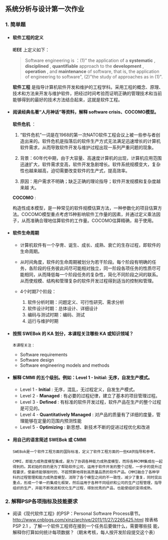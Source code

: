﻿## 系统分析与设计第一次作业

### 1. 简单题

+ #### 软件工程的定义

  **IEEE** 上定义如下：
  > Software engineering is ：(1)" the application of a **systematic** , **disciplined** , **quantifiable**  approach to the **development** , **operation** , and **maintenance**  of software, that is, the application of engineering to software", (2)"the study of approaches as in (1)".

  **软件工程** 是指导计算机软件开发和维护的工程学科。采用工程的概念、原理、技术和方法来开发与维护软件，把经过时间考验而证明正确的管理技术和当前能够得到的最好的技术方法结合起来，这就是软件工程。


+ #### 阅读经典名著“人月神话”等资料，解释 software crisis、COCOMO模型。

  **软件危机** ：
  1. “软件危机”一词是在1968的第一次NATO软件工程会议上被一些参与者创造出来的。软件危机是指落后的软件生产方式无法满足迅速增长的计算机软件需求，从而导致软件开发与维护过程出现一系列严重问题的现象。

  2. 背景：60年代中期，由于大容量、高速度计算机的出现，计算机应用范围迅速扩大，软件需求变高，软件开发急剧增长。软件系统规模变大，复杂性也越来越高，迫切需要改变软件的生产式，提高效率。

  3. 原因：用户需求不明确；缺乏正确的理论指导；软件开发规模和复杂度越来越
     大。  

  **COCOMO** :

  构造性成本模型，是一种常见的软件规模估算方法，一种参数化的项目估算方法。COCOMO模型重点考虑15种影响软件工作量的因素，并通过定义乘法因子，从而准确合理地估算软件的工作量。COCOMO估算精确，易于使用。


+ #### 软件生命周期

    + 计算机软件有一个孕育、诞生、成长、成熟、衰亡的生存过程，即软件的生命周期。

    + 从时间角度，软件的生命周期被划分为若干阶段。每个阶段有明确的任务，各阶段的任务彼此间尽可能相对独立，同一阶段各项任务的性质尽可能相同，从而降低每一个阶段任务的复杂性，简化不同阶段之间的联系。从而使规模、结构和管理复杂的软件开发过程得到适当的控制和管理。

    + 4个时期7个阶段：
      1. 软件分析时期：问题定义、可行性研究、需求分析
      2. 软件设计时期：总体设计、详细设计
      3. 编码与测试时期：编码、测试
      4. 运行与维护时期

+ #### 按照 SWEBok 的 KA 划分，本课程关注哪些 KA 或知识领域？
      本课程关注：
    + Software requirements
    + Software design
    + Software engineering models and methods

+ #### 解释 CMMI 的五个级别。例如：Level 1 - Initial: 无序，自发生产模式。

    + Level 1 - **Initial** : 无序，混乱，无过程定义，自发生产模式。
    + Level 2 - **Managed** : 有必要的过程纪律，建立了基本的项目管理过程。
    + Level 3 - **Defined** : 有标准的软件开发过程，软件产品在生产的整个过程是可见的。
    + Level 4 - **Quantitatively Managed** : 对产品的质量有了详细的度量，管理能够在定量的范围内预测性能
    + Level 5 - **Optimizing** : 新思想、新技术不断的促进过程优化和改进

+ #### 用自己的语言简述 SWEBok 或 CMMI

      SWEBok是一个软件工程方面的国际标准，定义了软件工程方面的一些KA供指导和参考。

      CMMI，即能力成熟度模型集成，是为了协调各种能力成熟度模型，而将各种CMM集成在一起得到的。其初始的目的是为了帮助软件公司，运用于软件开发的整个过程，一步步的提升过程要求，使最终能够按时的、不超预算地得到高质量品质的软件产品。CMMI融合了各种学科的过程管理和能力成熟度模型，消除了各个模型之间的不一致性，减少了重复，同时突出重点，形成一个单一的集成化框架，然后运用于各种不同组织和公司的生产过程管理，指导组织的生产，并能不断改进和优化生产过程，得到优秀的产品，也能使组织变得成熟。

### 2. 解释PSP各项指标及技能要求

+ 阅读《现代软件工程》的PSP：Personal Software Process章节。
  http://www.cnblogs.com/xinz/archive/2011/11/27/2265425.html
  按表格PSP 2.1 ，了解一个软件工程师在接到一个任务后要做什么，需要哪些技
  能，解释你打算如何统计每项数据？（期末考核，每人按开发阶段提交这个表）
